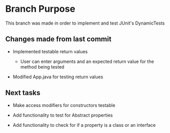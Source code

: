 # Branch Purpose

This branch was made in order to implement and test JUnit's DynamicTests

## Changes made from last commit

- Implemented testable return values
    
    - User can enter arguments and an expected return value for the method being tested 

- Modified App.java for testing return values


## Next tasks

- Make access modifiers for constructors testable

- Add functionality to test for Abstract properties

- Add functionality to check for if a property is a class or an interface
